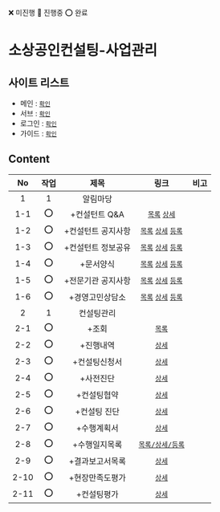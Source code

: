 ❌ 미진행 🔺 진행중 ⭕ 완료
# 소상공인컨설팅-사업관리

## 사이트 리스트
- 메인 : [`확인`](./html/index.html)
- 서브 : [`확인`](./html/sub.html)
- 로그인 : [`확인`](./html/login.html)
- 가이드 : [`확인`](./html/guide.html)

## Content
|No|작업|제목|링크|비고|
|:-:|:-:|:-:|:-:|:-:|
|1|1|알림마당|  |  |
|1-1|⭕|+컨설턴트 Q&A| [`목록`](./html/1-1_1.html) [`상세`](./html/1-1_2.html)  |  |
|1-2|⭕|+컨설턴트 공지사항| [`목록`](./html/1-2_1.html) [`상세`](./html/1-2_2.html) [`등록`](./html/1-2_3.html) |  |
|1-3|⭕|+컨설턴트 정보공유| [`목록`](./html/1-3_1.html) [`상세`](./html/1-3_2.html) [`등록`](./html/1-3_3.html) |  |
|1-4|⭕|+문서양식| [`목록`](./html/1-4_1.html) [`상세`](./html/1-4_2.html) [`등록`](./html/1-4_3.html) |  |
|1-5|⭕|+전문기관 공지사항| [`목록`](./html/1-5_1.html) [`상세`](./html/1-5_2.html) [`등록`](./html/1-5_3.html) |  |
|1-6|⭕|+경영고민상담소| [`목록`](./html/1-6_1.html) [`상세`](./html/1-6_2.html) [`등록`](./html/1-6_3.html) |  |
|2|1|컨설팅관리|  |  |
|2-1|⭕|+조회| [`목록`](./html/2-1_1.html) |  |
|2-2|⭕|+진행내역| [`상세`](./html/2-2_1.html) |  |
|2-3|⭕|+컨설팅신청서| [`상세`](./html/2-3_1.html) |  |
|2-4|⭕|+사전진단| [`상세`](./html/2-4_1.html) |  |
|2-5|⭕|+컨설팅협약| [`상세`](./html/2-5_1.html) |  |
|2-6|⭕|+컨설팅 진단| [`상세`](./html/2-6_1.html) |  |
|2-7|⭕|+수행계획서| [`상세`](./html/2-7_1.html) |  |
|2-8|⭕|+수행일지목록| [`목록/상세/등록`](./html/2-8_1.html) |  |
|2-9|⭕|+결과보고서목록| [`상세`](./html/2-9_1.html) |  |
|2-10|⭕|+현장만족도평가| [`상세`](./html/2-10_1.html) |  |
|2-11|⭕|+컨설팅평가| [`상세`](./html/2-11_1.html) |  |